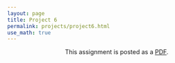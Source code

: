 ```yaml
---
layout: page
title: Project 6
permalink: projects/project6.html
use_math: true
---
```

<center>

This assignment is posted as a <a href="hw-gravity2.pdf">PDF</a>.

</center>
